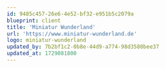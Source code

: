 ```yaml
---
id: 9485c457-26e6-4e52-bf32-e951b5c2079a
blueprint: client
title: 'Miniatur Wunderland'
url: 'https://www.miniatur-wunderland.de'
logo: miniatur-wunderland
updated_by: 7b2bf1c2-0b8e-44d9-a774-98d3580bee37
updated_at: 1729081800
---
```

